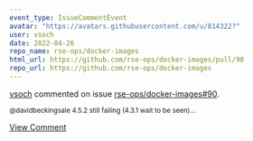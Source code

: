 ```yaml
---
event_type: IssueCommentEvent
avatar: "https://avatars.githubusercontent.com/u/814322?"
user: vsoch
date: 2022-04-26
repo_name: rse-ops/docker-images
html_url: https://github.com/rse-ops/docker-images/pull/90
repo_url: https://github.com/rse-ops/docker-images
---
```


<a href='https://github.com/vsoch' target='_blank'>vsoch</a> commented on issue <a href='https://github.com/rse-ops/docker-images/pull/90' target='_blank'>rse-ops/docker-images#90</a>.

<small>@davidbeckingsale 4.5.2 still failing (4.3.1 wait to be seen)...</small>

<a href='https://github.com/rse-ops/docker-images/pull/90' target='_blank'>View Comment</a>